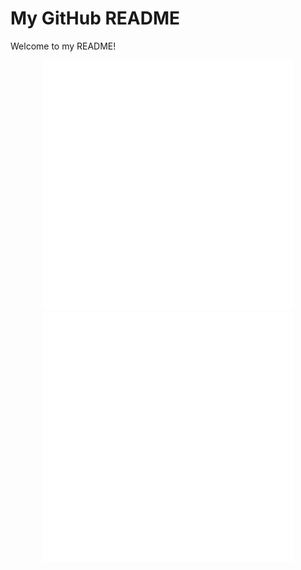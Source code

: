 # My GitHub README

Welcome to my README!

<div align="center">
    <img src="example.svg" width="400" height="400" alt="css-in-readme">
</div>

<div align="center">
    <img src="https://raw.githubusercontent.com/petermikitsh/test2/e1a5c7039bf0ff3018726651f27a2f8f21b1273d/example.svg" width="400" height="400" alt="css-in-readme">
</div>
